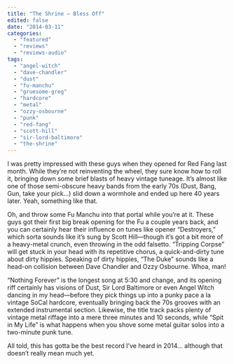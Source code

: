 ```yaml
---
title: "The Shrine – Bless Off"
edited: false
date: "2014-03-11"
categories:
  - "featured"
  - "reviews"
  - "reviews-audio"
tags:
  - "angel-witch"
  - "dave-chandler"
  - "dust"
  - "fu-manchu"
  - "gruesome-greg"
  - "hardcore"
  - "metal"
  - "ozzy-osbourne"
  - "punk"
  - "red-fang"
  - "scott-hill"
  - "sir-lord-baltimore"
  - "the-shrine"
---
```


I was pretty impressed with these guys when they opened for Red Fang last month. While they’re not reinventing the wheel, they sure know how to roll it, bringing down some brief blasts of heavy vintage tuneage. It’s almost like one of those semi-obscure heavy bands from the early 70s (Dust, Bang, Gun, take your pick…) slid down a wormhole and ended up here 40 years later. Yeah, something like that.

Oh, and throw some Fu Manchu into that portal while you’re at it. These guys got their first big break opening for the Fu a couple years back, and you can certainly hear their influence on tunes like opener “Destroyers,” which sorta sounds like it’s sung by Scott Hill—though it’s got a bit more of a heavy-metal crunch, even throwing in the odd falsetto. “Tripping Corpse” will get stuck in your head with its repetitive chorus, a quick-and-dirty tune about dirty hippies. Speaking of dirty hippies, “The Duke” sounds like a head-on collision between Dave Chandler and Ozzy Osbourne. Whoa, man!

“Nothing Forever” is the longest song at 5:30 and change, and its opening riff certainly has visions of Dust, Sir Lord Baltimore or even Angel Witch dancing in my head—before they pick things up into a punky pace a la vintage SoCal hardcore, eventually bringing back the 70s grooves with an extended instrumental section. Likewise, the title track packs plenty of vintage metal riffage into a mere three minutes and 10 seconds, while “Spit in My Life” is what happens when you shove some metal guitar solos into a two-minute punk tune.

All told, this has gotta be the best record I’ve heard in 2014… although that doesn’t really mean much yet.
